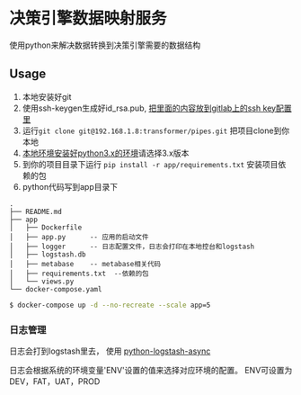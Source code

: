 # 决策引擎数据映射服务
使用python来解决数据转换到决策引擎需要的数据结构

## Usage

1. 本地安装好git
2. 使用ssh-keygen生成好id_rsa.pub, [把里面的内容放到gitlab上的ssh key配置里](https://www.jianshu.com/p/4f5cb637eff7)
3. 运行`git clone git@192.168.1.8:transformer/pipes.git` 把项目clone到你本地
4. [本地环境安装好python3.x的环境](https://www.anaconda.com/distribution/)请选择3.x版本
5. 到你的项目目录下运行 `pip install -r app/requirements.txt` 安装项目依赖的包
6. python代码写到app目录下
```
.
├── README.md
├── app
│   ├── Dockerfile
│   ├── app.py      -- 应用的启动文件
│   ├── logger      -- 日志配置文件，日志会打印在本地控台和logstash
│   ├── logstash.db
│   ├── metabase    -- metabase相关代码
│   ├── requirements.txt  --依赖的包
│   └── views.py
└── docker-compose.yaml
```
   
```bash
$ docker-compose up -d --no-recreate --scale app=5
```


### 日志管理
日志会打到logstash里去， 使用 [python-logstash-async](https://python-logstash-async.readthedocs.io/en/stable/config.html)

日志会根据系统的环境变量'ENV'设置的值来选择对应环境的配置。
ENV可设置为 DEV，FAT，UAT，PROD